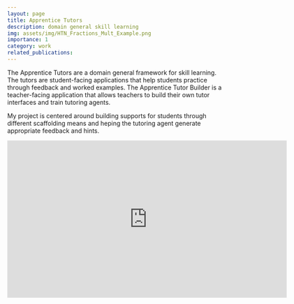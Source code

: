 ```yaml
---
layout: page
title: Apprentice Tutors
description: domain general skill learning
img: assets/img/HTN_Fractions_Mult_Example.png
importance: 1
category: work
related_publications: 
---
```


The Apprentice Tutors are a domain general framework for skill learning. The tutors are student-facing applications that help students practice through feedback and worked examples. The Apprentice Tutor Builder is a teacher-facing application that allows teachers to build their own tutor interfaces and train tutoring agents.

My project is centered around building supports for students through different scaffolding means and heping the tutoring agent generate appropriate feedback and hints.

<iframe id="kaltura_player" src="https://cdnapisec.kaltura.com/p/2019031/sp/201903100/embedIframeJs/uiconf_id/32364501/partner_id/2019031?iframeembed=true&playerId=kaltura_player&entry_id=1_91dvao1a&flashvars[streamerType]=auto&flashvars[localizationCode]=en&flashvars[sideBarContainer.plugin]=true&flashvars[sideBarContainer.position]=left&flashvars[sideBarContainer.clickToClose]=true&flashvars[chapters.plugin]=true&flashvars[chapters.layout]=vertical&flashvars[chapters.thumbnailRotator]=false&flashvars[streamSelector.plugin]=true&flashvars[EmbedPlayer.SpinnerTarget]=videoHolder&flashvars[dualScreen.plugin]=true&flashvars[hotspots.plugin]=1&flashvars[kmsPlaylistHistory.plugin]=1&flashvars[kmsPlaylistHistory.iframeHTML5Js]=//kms-a.akamaihd.net/dc-1/latest/public/build0/playlisthistory/asset/mwembed-kms-playlist-history-v1.1.0.js?ver=522c33efdda0b8dc6ce90c991beb9666&flashvars[kmsPlaylistHistory.iframeHTML5Css]=//kms-a.akamaihd.net/dc-1/latest/public/build0/playlisthistory/asset/mwembed-kms-playlist-history-v1.1.0.css?ver=522c33efdda0b8dc6ce90c991beb9666&flashvars[kmsPlaylistHistory.progressBarColor]=%2300b4d1&flashvars[kmsPlaylistHistory.progressBarColorComplete]=%23bbbbbb&flashvars[kmsPlaylistHistory.completeOverlayBackgroundColor]=&flashvars[kmsPlaylistHistory.completeOverlayIconColor]=&flashvars[Kaltura.addCrossoriginToIframe]=true&&wid=1_gyp4cld8" width="640" height="360" allowfullscreen webkitallowfullscreen mozAllowFullScreen allow="autoplay *; fullscreen *; encrypted-media *" frameborder="0" title="Apprentice Tutor Builder"></iframe>


